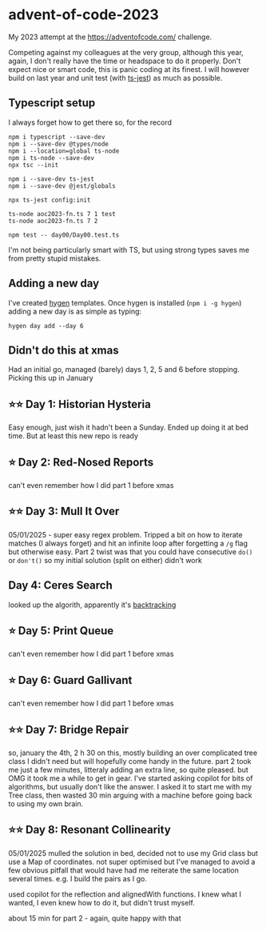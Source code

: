 # advent-of-code-2023
My 2023 attempt at the https://adventofcode.com/ challenge.

Competing against my colleagues at the very group, although this year, again, I don't really have the time or headspace to do it properly. 
Don't expect nice or smart code, this is panic coding at its finest. 
I will however build on last year and unit test (with [ts-jest](https://jestjs.io/docs/getting-started)) as much as possible. 

## Typescript setup

I always forget how to get there so, for the record
```
npm i typescript --save-dev 
npm i --save-dev @types/node
npm i --location=global ts-node
npm i ts-node --save-dev
npx tsc --init

npm i --save-dev ts-jest
npm i --save-dev @jest/globals

npx ts-jest config:init

ts-node aoc2023-fn.ts 7 1 test
ts-node aoc2023-fn.ts 7 2

npm test -- day00/Day00.test.ts
```

I'm not being particularly smart with TS, but using strong types saves me from pretty stupid mistakes. 

## Adding a new day

I've created [hygen](https://www.hygen.io/docs/quick-start) templates.
Once hygen is installed (`npm i -g hygen`) adding a new day is as simple as typing:

`hygen day add --day 6`

## Didn't do this at xmas

Had an initial go, managed (barely) days 1, 2, 5 and 6 before stopping.
Picking this up in January

## ⭐⭐ Day 1: Historian Hysteria

Easy enough, just wish it hadn't been a Sunday. Ended up doing it at bed time.
But at least this new repo is ready

## ⭐   Day 2: Red-Nosed Reports

can't even remember how I did part 1 before xmas

## ⭐⭐  Day 3: Mull It Over

05/01/2025 - super easy regex problem. Tripped a bit on how to iterate matches (I always forget) and hit an infinite loop after forgetting a `/g`
flag but otherwise easy. Part 2 twist was that you could have consecutive `do()` or `don't()` so my initial solution (split on either) didn't work

## Day 4: Ceres Search

looked up the algorith, apparently it's [backtracking](https://algodaily.com/lessons/word-search-solver-d642e52a)

## ⭐   Day 5: Print Queue

can't even remember how I did part 1 before xmas

## ⭐   Day 6: Guard Gallivant

can't even remember how I did part 1 before xmas

## ⭐⭐ Day 7: Bridge Repair

so, january the 4th,  2 h 30 on this, mostly building an over complicated tree class I didn't need but will hopefully come handy in the future.
part 2 took me just a few minutes, litteraly adding an extra line, so quite pleased.
but OMG it took me a while to get in gear. I've started asking copilot for bits of algorithms, but usually don't like the answer.
I asked it to start me with my Tree class, then wasted 30 min arguing with a machine before going back to using my own brain.

## ⭐⭐ Day 8: Resonant Collinearity

05/01/2025
mulled the solution in bed, decided not to use my Grid class but use a Map of coordinates.
not super optimised but I've managed to avoid a few obvious pitfall that would have had me reiterate the same location
several times. e.g. I build the pairs as I go.

used copilot for the reflection and alignedWith functions. 
I knew what I wanted, I even knew how to do it, but didn't trust myself.

about 15 min for part 2 - again, quite happy with that


